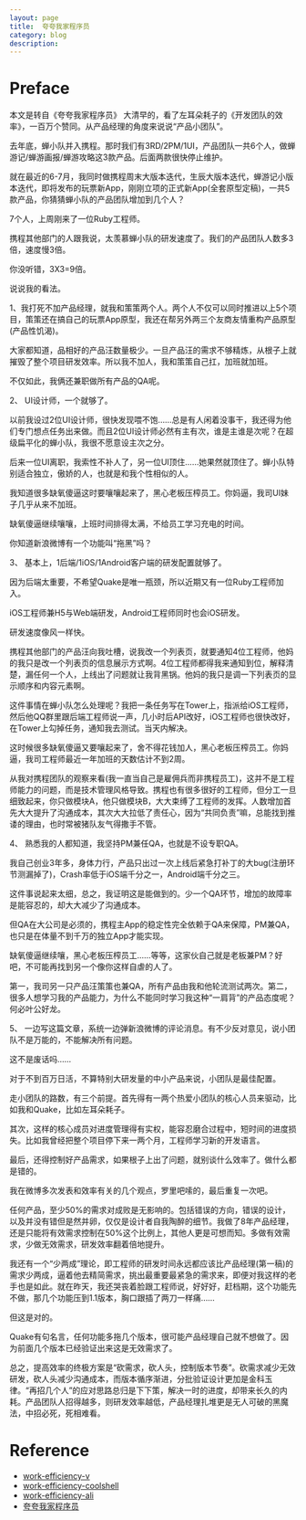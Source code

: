 ```yaml
---
layout: page
title:	夸夸我家程序员
category: blog
description: 
---
```

# Preface
本文是转自《夸夸我家程序员》
大清早的，看了左耳朵耗子的《开发团队的效率》，一百万个赞同。从产品经理的角度来说说“产品小团队”。

去年底，蝉小队并入携程。那时我们有3RD/2PM/1UI，产品团队一共6个人，做蝉游记/蝉游画报/蝉游攻略这3款产品。后面两款很快停止维护。

就在最近的6-7月，我同时做携程周末大版本迭代，生辰大版本迭代，蝉游记小版本迭代，即将发布的玩票新App，刚刚立项的正式新App(全套原型定稿)，一共5款产品，你猜猜蝉小队的产品团队增加到几个人？

7个人，上周刚来了一位Ruby工程师。

携程其他部门的人跟我说，太羡慕蝉小队的研发速度了。我们的产品团队人数多3倍，速度慢3倍。

你没听错，3X3=9倍。

说说我的看法。

1、我打死不加产品经理，就我和策策两个人。两个人不仅可以同时推进以上5个项目，策策还在搞自己的玩票App原型，我还在帮另外两三个友商友情重构产品原型(产品性饥渴)。

大家都知道，品相好的产品汪数量极少。一旦产品汪的需求不够精炼，从根子上就摧毁了整个项目研发效率。所以我不加人，我和策策自己扛，加班就加班。

不仅如此，我俩还兼职做所有产品的QA呢。

2、
UI设计师，一个就够了。

以前我设过2位UI设计师，很快发现喂不饱……总是有人闲着没事干，我还得为他们专门想点任务出来做。而且2位UI设计师必然有主有次，谁是主谁是次呢？在超级扁平化的蝉小队，我很不愿意设主次之分。

后来一位UI离职，我索性不补人了，另一位UI顶住……她果然就顶住了。蝉小队特别适合独立，傲娇的人，也就是和我个性相似的人。

我知道很多缺氧傻逼这时要嚷嚷起来了，黑心老板压榨员工。你妈逼，我司UI妹子几乎从来不加班。

缺氧傻逼继续嚷嚷，上班时间排得太满，不给员工学习充电的时间。

你知道新浪微博有一个功能叫“拖黑”吗？

3、 基本上，1后端/1iOS/1Android客户端的研发配置就够了。

因为后端太重要，不希望Quake是唯一瓶颈，所以近期又有一位Ruby工程师加入。

iOS工程师兼H5与Web端研发，Android工程师同时也会iOS研发。

研发速度像风一样快。

携程其他部门的产品汪向我吐槽，说我改一个列表页，就要通知4位工程师，他妈的我只是改一个列表页的信息展示方式啊。4位工程师都得我来通知到位，解释清楚，漏任何一个人，上线出了问题就让我背黑锅。他妈的我只是调一下列表页的显示顺序和内容元素啊。

这件事情在蝉小队怎么处理呢？我把一条任务写在Tower上，指派给iOS工程师，然后他QQ群里跟后端工程师说一声，几小时后API改好，iOS工程师也很快改好，在Tower上勾掉任务，通知我去测试。当天内解决。

这时候很多缺氧傻逼又要嚷起来了，舍不得花钱加人，黑心老板压榨员工。你妈逼，我司工程师最近一年加班的天数估计不到2周。

从我对携程团队的观察来看(我一直当自己是雇佣兵而非携程员工)，这并不是工程师能力的问题，而是技术管理风格导致。携程也有很多很好的工程师，但分工一旦细致起来，你只做模块A，他只做模块B，大大束缚了工程师的发挥。人数增加首先大大提升了沟通成本，其次大大拉低了责任心，因为“共同负责”嘛，总能找到推诿的理由，也时常被猪队友气得撒手不管。

4、
熟悉我的人都知道，我坚持PM兼任QA，也就是不设专职QA。

我自己创业3年多，身体力行，产品只出过一次上线后紧急打补丁的大bug(注册环节测漏掉了)，Crash率低于iOS端千分之一，Android端千分之三。

这件事说起来太细，总之，我证明这是能做到的。少一个QA环节，增加的故障率是能容忍的，却大大减少了沟通成本。

但QA在大公司是必须的，携程主App的稳定性完全依赖于QA来保障，PM兼QA，也只是在体量不到千万的独立App才能实现。

缺氧傻逼继续嚷，黑心老板压榨员工……等等，这家伙自己就是老板兼PM？好吧，不可能再找到另一个像你这样自虐的人了。

第一，我司另一只产品汪策策也兼QA，所有产品由我和他轮流测试两次。第二，很多人想学习我的产品能力，为什么不能同时学习我这种“一肩背”的产品态度呢？何必叶公好龙。

5、
一边写这篇文章，系统一边弹新浪微博的评论消息。有不少反对意见，说小团队不是万能的，不能解决所有问题。

这不是废话吗……

对于不到百万日活，不算特别大研发量的中小产品来说，小团队是最佳配置。

走小团队的路数，有三个前提。首先得有一两个热爱小团队的核心人员来驱动，比如我和Quake，比如左耳朵耗子。

其次，这样的核心成员对进度管理得有实权，能容忍磨合过程中，短时间的进度损失。比如我曾经把整个项目停下来一两个月，工程师学习新的开发语言。

最后，还得控制好产品需求，如果根子上出了问题，就别谈什么效率了。做什么都是错的。

我在微博多次发表和效率有关的几个观点，罗里吧嗦的，最后重复一次吧。

任何产品，至少50%的需求对成败是无影响的。包括错误的方向，错误的设计，以及并没有错但是然并卵，仅仅是设计者自我陶醉的细节。我做了8年产品经理，还是只能将有效需求控制在50%这个比例上，其他人更是可想而知。多做有效需求，少做无效需求，研发效率翻着倍地提升。

我还有一个“少两成”理论，即工程师的研发时间永远都应该比产品经理(第一稿)的需求少两成，逼着他去精简需求，挑出最重要最紧急的需求来，即便对我这样的老手也是如此。就在昨天，我还哭丧着脸跟工程师说，好好好，赶档期，这个功能先不做，那几个功能压到1.1版本，胸口跟插了两刀一样痛……

但这是对的。

Quake有句名言，任何功能多拖几个版本，很可能产品经理自己就不想做了。因为前面几个版本已经验证出来这是无效需求了。

总之，提高效率的终极方案是“砍需求，砍人头，控制版本节奏”。砍需求减少无效研发，砍人头减少沟通成本，而版本循序渐进，分批验证设计更加是金科玉律。“再招几个人”的应对思路总归是下下策，解决一时的进度，却带来长久的内耗。产品团队人招得越多，则研发效率越低，产品经理扎堆更是无人可破的黑魔法，中招必死，死相难看。

# Reference
- [work-efficiency-v]
- [work-efficiency-coolshell]
- [work-efficiency-ali]
- [夸夸我家程序员]

[work-efficiency-v]: http://www.jianshu.com/p/9bf5fe5012ed?utm_campaign=maleskine&utm_content=note&utm_medium=writer_share&utm_source=weibo
[work-efficiency-coolshell]: http://coolshell.cn/articles/11656.html
[work-efficiency-ali]: http://weibo.com/p/1001603868404359535571
[夸夸我家程序员]: http://www.jianshu.com/p/7f8c359408a7
